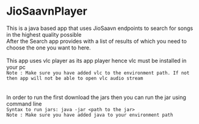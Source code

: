 # JioSaavnPlayer
This is a java based app that uses JioSaavn endpoints to search for songs in the highest quality possible <br>
After the Search app provides with a list of results of which you need to choose the one you want to here.
<br><br>
This app uses vlc player as its app player hence vlc must be installed in your pc<br>
`Note : Make sure you have added vlc to the environment path. If not then app will not be able to open vlc audio stream`<br>
<br>
<br>
In order to run the first download the jars then you can run the jar using command line<br>
`Syntax to run jars: java -jar <path to the jar>`<br>
`Note : Make sure you have added java to your environment path`<br>
